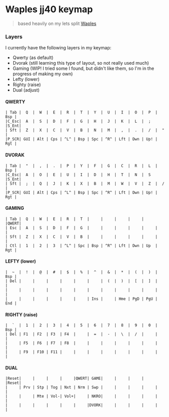 # Waples jj40 keymap
> based heavily on my lets split
[Waples](https://www.github.com/Waples)

### Layers
I currently have the following layers in my keymap:
* Qwerty 	(as default)
* Dvorak	(still learning this type of layout, so not really used much)
* Gaming	(WIP! I tried some I found, but didn't like them, so I'm in the progress of making my own)
* Lefty		(lower)
* Righty	(raise)
* Dual		(adjust)

#### QWERTY
	| Tab |  Q  |  W  |  E  |  R  |  T  |  Y  |  U  |  I  |  O  |  P  | Bsp |
	|C_Esc|  A  |  S  |  D  |  F  |  G  |  H  |  J  |  K  |  L  |  ;  |S_Ent|
	| Sft |  Z  |  X  |  C  |  V  |  B  |  N  |  M  |  ,  |  .  |  /  |  "  |
	|P_SCR| GUI | Alt | Cps | ^L^ | Bsp | Spc | ^R^ | Lft | Dwn | Up! | Rgt |


#### DVORAK
	| Tab |  "  |  ,  |  .  |  P  |  Y  |  F  |  G  |  C  |  R  |  L  | Bsp |
 	|C_Esc|  A  |  O  |  E  |  U  |  I  |  D  |  H  |  T  |  N  |  S  |S_Ent|
	| Sft |  ;  |  Q  |  J  |  K  |  X  |  B  |  M  |  W  |  V  |  Z  |  /  |
	|P_SCR| GUI | Alt | Cps | ^L^ | Bsp | Spc | ^R^ | Lft | Dwn | Up! | Rgt |


#### GAMING
	| Tab |  Q  |  W  |  E  |  R  |  T  |     |     |     |     |     |QWERT|
	| Esc |  A  |  S  |  D  |  F  |  G  |     |     |     |     |     |     |
	| Sft |  Z  |  X  |  C  |  V  |  B  |     |     |     |     |     |     |
	| Ctl |  1  |  2  |  3  | ^L^ | Spc | Bsp | ^R^ | Lft | Dwn | Up  | Rgt |


#### LEFTY	(lower)
	|  ~  |  !  |  @  |  #  |  $  |  %  |  ^  |  &  |  *  |  (  |  )  | Bsp |
	| Del |     |     |     |     |     |     |  (  |  )  |  [  |  ]  |     |
	|     |     |     |     |     |     |     |     |     |     |     |     |
	|     |     |     |     |     |     | Ins |     | Hme | PgD | PgU | End |


#### RIGHTY	(raise)
	|  `  |  1  |  2  |  3  |  4  |  5  |  6  |  7  |  8  |  9  |  0  | Bsp |
	| Del | F1  | F2  | F3  | F4  |     |  =  |  -  |  \  |  /  |     |     |
	|     | F5  | F6  | F7  | F8  |     |     |     |     |     |     |     |
 	|     | F9  | F10 | F11 |     |     |     |     |     |     |     |     |


#### DUAL
	|Reset|     |     |     |     |QWERT| GAME|     |     |     |     |Reset|
	|     | Prv | Stp | Tog | Nxt | Nrm | Swp |     |     |     |     |     |
	|     |     | Mte | Vol-| Vol+|     | NKRO|     |     |     |     |     |
	|     |     |     |     |     |     |DVORK|     |     |     |     |     |


